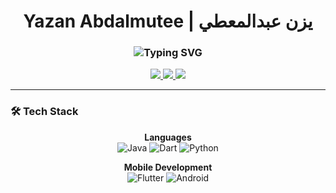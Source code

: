 <h1 align="center">
  Yazan Abdalmutee | يزن عبدالمعطي
</h1>

<h3 align="center">
  <img src="https://readme-typing-svg.herokuapp.com?font=Fira+Code&pause=1000&color=2F80ED&center=true&vCenter=true&width=435&lines=Computer+Engineer;Android+Developer;Problem+Solver;Tech+Enthusiast" alt="Typing SVG" />
</h3>

<p align="center">
  <a href="mailto:yazanshrouf7@gmail.com">
    <img src="https://img.shields.io/badge/Gmail-EA4335?style=for-the-badge&logo=gmail&logoColor=white"/>
  </a>
  <a href="https://www.linkedin.com/in/yazan-abdalmutee">
    <img src="https://img.shields.io/badge/LinkedIn-0A66C2?style=for-the-badge&logo=linkedin&logoColor=white"/>
  </a>
  <a href="https://github.com/Yazan-Abdalmutee">
    <img src="https://img.shields.io/badge/GitHub-181717?style=for-the-badge&logo=github&logoColor=white"/>
  </a>
</p>

---

### 🛠 Tech Stack

<div align="center">

**Languages**  
![Java](https://img.shields.io/badge/Java-ED8B00?style=for-the-badge&logo=openjdk&logoColor=white)
![Dart](https://img.shields.io/badge/Dart-0175C2?style=for-the-badge&logo=dart&logoColor=white)
![Python](https://img.shields.io/badge/Python-3776AB?style=for-the-badge&logo=python&logoColor=white)

**Mobile Development**  
![Flutter](https://img.shields.io/badge/Flutter-02569B?style=for-the-badge&logo=flutter&logoColor=white)
![Android](https://img.shields.io/badge/Android-3DDC84?style=for-the-badge&logo=android&logoColor=white)

</div>



